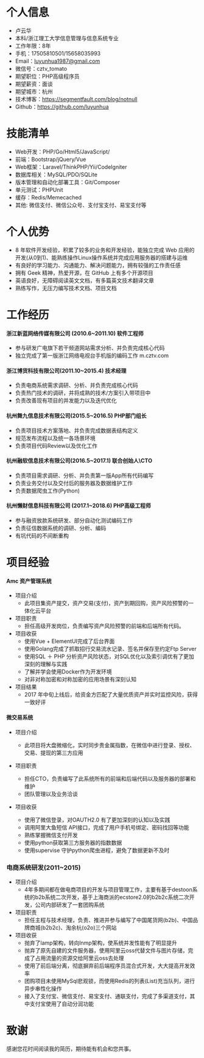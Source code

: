 
# 个人信息
- 卢云华
- 本科/浙江理工大学信息管理与信息系统专业
- 工作年限：8年
- 手机：17505810501/15658035993
- Email：luyunhua1987@gmail.com
- 微信号：cztv_tomato
- 期望职位：PHP高级程序员
- 期望薪资：面谈
 - 期望城市：杭州
 - 技术博客：https://segmentfault.com/blog/notnull
 - Github：https://github.com/luyunhua

# 技能清单
- Web开发：PHP/Go/Html5/JavaScript/
- 前端：Bootstrap/jQuery/Vue
- Web框架：Laravel/ThinkPHP/Yii/CodeIgniter
- 数据库相关：MySQL/PDO/SQLite
- 版本管理和自动化部署工具：Git/Composer
- 单元测试：PHPUnit
- 缓存：Redis/Memecached
- 其他: 微信支付、微信公众号、支付宝支付、易宝支付等

# 个人优势
  - 8 年软件开发经验，积累了较多的业务和开发经验，能独立完成 Web 应用的开发(从0到1)、能熟练操作Linux操作系统并完成应用服务器的搭建与运维
- 有良好的学习能力、沟通能力、解决问题能力，拥有较强的工作责任感
- 拥有 Geek 精神，热爱开源，在 GitHub 上有多个开源项目
- 英语良好，无障碍阅读英文文档，有多篇英文技术翻译文章
- 熟练写作，无压力编写技术文档、项目文档

# 工作经历
#### 浙江新蓝网络传媒有限公司 (2010.6~2011.10) 软件工程师
- 参与研发广电旗下若干频道网站需求分析、并负责完成核心代码
- 独立完成了第一版浙江网络电视台手机版的编码工作 m.cztv.com

#### 浙江博货科技有限公司(2011.10~2015.4) 技术经理
 - 负责电商系统需求调研、分析、并负责完成核心代码
- 负责热门技术的调研，并将成熟的技术/方案引入带项目中
- 负责改善现有项目的并发能力以及迭代优化

#### 杭州舞九信息技术有限公司(2015.5~2016.5) PHP部门组长
- 负责项目技术方案落地、并负责完成数据表结构定义
- 规范发布流程以及统一各场景环境
- 负责项目代码Review以及优化工作


#### 杭州融软信息技术有限公司(2016.5~2017.1) 联合创始人\CTO
- 负责项目需求调研、分析、并负责第一版App所有代码编写
- 负责业务交付以及交付后的服务器及数据维护工作
- 负责数据爬虫工作(Python)

#### 杭州懒财信息科技有限公司 (2017.1~2018.6) PHP高级工程师
- 参与融资放款系统研发、部分自动化测试编码工作
- 负责征信数据系统的调研、分析、编码
- 有坑代码的不间断重构

# 项目经验
#### Amc 资产管理系统
- 项目介绍
    - 此项目集资产提交，资产交易(支付)，资产到期回购，资产风险预警的一体化云平台
- 项目职责
    - 担任高级开发岗位，负责编写资产风险预警的前端和后端所有代码。
- 项目收获
    - 使用Vue + ElementUI完成了后台界面
    - 使用Golang完成了抓取招行交易流水记录、签名并保存至约定Ftp Server
    - 使用SQL ＋ PHP 分析资产风险状态，对SQL优化以及索引调优有了更加深刻的理解与实践
    - 了解并学会使用Docker作为开发环境
    - 对非对称加密和对称加密的应用场景有深刻认知
- 项目结果
   - 2017 年中旬上线后，给资金方匹配了大量优质资产并实时监控风险，获得一致好评

#### 微交易系统
- 项目介绍
    - 此项目将大盘微缩化，实时同步贵金属指数，在微信中进行登录、授权、交易、提现的第三方应用
- 项目职责
    - 担任CTO，负责编写了此系统所有的前端和后端代码以及服务器的部署和维护
    - 团队管理以及业务洽谈

- 项目收获
    - 使用了微信登录，对OAUTH2.0 有了更加深刻的认知以及实践
    - 调用阿里大鱼短信 API接口，完成了用户手机号绑定、密码找回等功能
    - 熟练掌握微信支付开发
    - 使用python获取第三方服务器的指数数据
    - 使用supervise 守护python爬虫进程，避免了数据更新不及时

### 电商系统研发(2011~2015)
- 项目介绍
    - 4年多期间都在做电商项目的开发与项目管理工作，主要有基于destoon系统的b2b系统二次开发，基于上海商派的ecstore2.0的b2b2c系统二次开发，公司内部研发了一套团购系统
- 项目职责
    - 担任主程与技术经理，负责、推进并参与编写了中国尾货网(b2b)、中国品牌商城(b2b2c)、淘余杭(o2o)三个网站
- 项目收获
    - 抛弃了lamp架构，转向lnmp架构，使系统并发性能有了明显提升
    - 抛弃了原先自建的文件服务器，使用阿里云oss代替文件与图片存储，完成了占用流量的资源交给阿里云oss去处理
    - 使用了前后端分离，彻底摒弃前后端程序员混合式开发，大大提高开发效率
    - 团购项目未使用MySql悲观锁，而使用Redis的列表(List)充当队列，进行异步串性化操作
    - 接入了支付宝、微信支付、易宝支付、通联支付，完成了多渠道支付，其中支付宝使用了自动分润功能


# 致谢
感谢您花时间阅读我的简历，期待能有机会和您共事。
      
